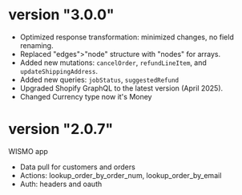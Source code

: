 # version "3.0.0"

- Optimized response transformation: minimized changes, no field renaming.
- Replaced "edges">"node" structure with "nodes" for arrays.
- Added new mutations: `cancelOrder`, `refundLineItem`, and `updateShippingAddress`.
- Added new queries: `jobStatus`, `suggestedRefund`
- Upgraded Shopify GraphQL to the latest version (April 2025).
- Changed Currency type now it's Money

# version "2.0.7"

WISMO app

- Data pull for customers and orders
- Actions: lookup_order_by_order_num, lookup_order_by_email
- Auth: headers and oauth
